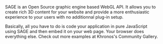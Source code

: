 SAGE is an Open Source graphic engine based WebGL API. It allows you to create rich 3D content for your website and provide a more enthusiastic experience to your users with no additionnal plug-in setup.

Basically, all you have to do is code your application in pure JavaScript using SAGE and then embed it on your web page. Your browser does everything else. Check out more examples at Khronos's Community Gallery.